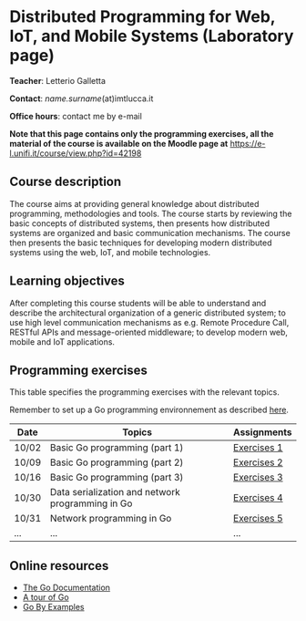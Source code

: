 # Distributed Programming for Web, IoT, and Mobile Systems (Laboratory page)

**Teacher**: Letterio Galletta

**Contact**: *name.surname*(at)imtlucca.it

**Office hours**: contact me by e-mail

**Note that this page contains only the programming exercises,  all the material of the course is available on the Moodle page at** <https://e-l.unifi.it/course/view.php?id=42198>

## Course description

The course aims at providing general knowledge about distributed programming, methodologies and tools. The course starts by reviewing the basic concepts of distributed systems, then presents how distributed systems are organized and basic communication mechanisms. The course then presents the basic techniques for developing modern distributed systems using the web, IoT, and mobile technologies.

## Learning objectives

After completing this course students will be able to understand and describe the architectural organization of a generic distributed system; to use high level communication mechanisms as e.g. Remote Procedure Call, RESTful APIs and message-oriented middleware; to develop modern web, mobile and IoT applications.

## Programming exercises
This table specifies the programming exercises with the relevant topics.

Remember to set up a Go programming environnement as described [here](https://go.dev/doc/install).

| Date  | Topics | Assignments|
| ------|------- |------------|
| 10/02 | Basic Go programming  (part 1) |  [Exercises 1](ex1/exercises1.md)  |
| 10/09 | Basic Go programming (part 2)  |  [Exercises 2](ex2/exercises2.md)  |
| 10/16 | Basic Go programming (part 3)  |  [Exercises 3](ex3/exercises3.md)  |
| 10/30 | Data serialization and network programming in Go | [Exercises 4](ex4/exercises4.md) |
| 10/31 | Network programming in Go | [Exercises 5](ex5/exercises5.md) |
| ...   | ...  | ... |

## Online resources
* [The Go Documentation](https://go.dev/doc/)
* [A tour of Go](https://go.dev/tour/welcome/1)
* [Go By Examples](https://gobyexample.com/)
